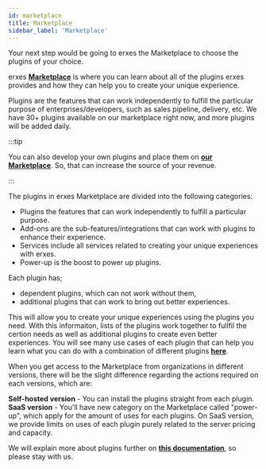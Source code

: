 ```yaml
---
id: marketplace
title: Marketplace
sidebar_label: 'Marketplace'
---
```


Your next step would be going to erxes the Marketplace to choose the plugins of your choice.

erxes **<a href="https://erxes.io/marketplace">Marketplace</a>** is where you can learn about all of the plugins erxes provides and how they can help you to create your unique experience.

Plugins are the features that can work independently to fulfill the particular purpose of enterprises/developers, such as sales pipeline, delivery, etc. We have 30+ plugins available on our marketplace right now, and more plugins will be added daily. 

:::tip

You can also develop your own plugins and place them on **<a href="https://erxes.io/marketplace">our Marketplace</a>**. So, that can increase the source of your revenue. 

:::


The plugins in erxes Marketplace are divided into the following categories:

- Plugins the features that can work independently to fulfill a particular purpose.
- Add-ons are the sub-features/integrations that can work with plugins to enhance their experience.
- Services include all services related to creating your unique experiences with erxes.
- Power-up is the boost to power up plugins.

Each plugin has;

- dependent plugins, which can not work without them, 
- additional plugins that can work to bring out better experiences.

This will allow you to create your unique experiences using the plugins you need. With this informaiton, lists of the plugins work together to fullfil the certion needs as well as additional plugins to create even better experiences. You will see many use cases of each plugin that can help you learn what you can do with a combination of different plugins **<a href="https://docs.erxes.io/docs/category/use-cases" >here</a>**. 

When you get access to the Marketplace from organizations in different versions, there will be the slight difference regarding the actions required on each versions, which are:

**Self-hosted version** - You can install the plugins straight from each plugin.
**SaaS version** - You'll have new category on the Marketplace called "power-up", which apply for the amount of uses for each plugins. On SaaS version, we provide limits on uses of each plugin purely related to the server pricing and capacity.

We will explain more about plugins further on **<a href="https://docs.erxes.io/docs/category/plugins" >this documentation</a>**, so please stay with us.  

